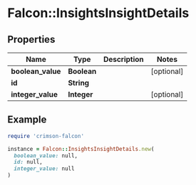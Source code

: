 # Falcon::InsightsInsightDetails

## Properties

| Name | Type | Description | Notes |
| ---- | ---- | ----------- | ----- |
| **boolean_value** | **Boolean** |  | [optional] |
| **id** | **String** |  |  |
| **integer_value** | **Integer** |  | [optional] |

## Example

```ruby
require 'crimson-falcon'

instance = Falcon::InsightsInsightDetails.new(
  boolean_value: null,
  id: null,
  integer_value: null
)
```

